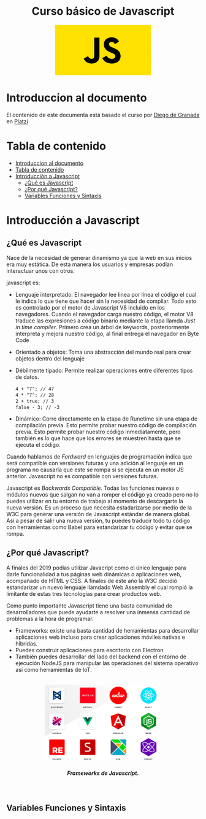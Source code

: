 <div align="center">
  <h1>Curso básico de Javascript</h1>
</div>

<div align="center"> 
  <img src="readme_img/javascript.png" width="250">
</div>

# Introduccion al documento

El contenido de este documenta está basado el curso por  [Diego de Granada](https://github.com/degranda) en  [Platzi](https://platzi.com/clases/basico-javascript/)

# Tabla de contenido
- [Introduccion al documento](#introduccion-al-documento)
- [Tabla de contenido](#tabla-de-contenido)
- [Introducción a Javascript](#introducción-a-javascript)
  - [¿Qué es Javascript](#qué-es-javascript)
  - [¿Por qué Javascript?](#por-qué-javascript)
  - [Variables Funciones y Sintaxis](#variables-funciones-y-sintaxis)


# Introducción a Javascript
## ¿Qué es Javascript
Nace de la necesidad de generar dinamismo ya que la web en sus inicios era muy estática. De esta manera los usuarios y empresas podían interactuar unos con otros.

javascript es: 

- Lenguaje interpretado: El navegador lee linea por linea el código el cual le indica lo que tiene que hacer sin la necesidad de compilar. Todo esto es controlado por el motor de Javascript V8 incluido en los navegadores.
Cuando el navegador carga nuestro código, el motor V8 traduce las expresiones a código binario mediante la etapa llamda *Just in time compiler*. Primero crea un árbol de keywords, posteriormente interpreta y mejora nuestro código, al final entrega el navegador en Byte Code 

- Orientado a objetos: Toma una abstracción del mundo real para crear objetos dentro del lenguaje
- Débilmente tipado: Permite realizar operaciones entre diferentes tipos de datos.
  ```
  4 + "7"; // 47
  4 * "7"; // 28
  2 + true; // 3
  false - 3; // -3
  ```
- Dinámico: Corre directamente en la etapa de Runetime sin una etapa de compilación previa. Esto permite probar nuestro código de compilación previa. Esto permite probar nuestro código inmediatamente, pero también es lo que hace que los errores se muestren hasta que se ejecuta el código.

Cuando hablamos de *Fordward* en lenguajes de programación indica que será compatible con versiones futuras y una adición al lenguaje en un programa no causaría que este se rompa si se ejecuta en un motor JS anterior. Javascript no es compatible con versiones futuras.

Javascript es *Backwards Compatible*. Todas las funciones nuevas o módulos nuevos que salgan no van a romper el código ya creado pero no lo puedes utilizar en tu entorno de trabajo al momento de descargarte la nueva versión. Es un proceso que necesita estadarizarse por medio de la W3C para generar una versión de Javascript estándar de manera global. Así a pesar de salir una nueva versión, tu puedes traducir todo tu código con herramientas como Babel para estandarizar tu código y evitar que se rompa.



## ¿Por qué Javascript?
A finales del 2019 podías utilizar Javacript como el único lenguaje para darle funcionalidad a tus páginas web dinámicas o aplicaciones web, acompañado de HTML y CSS. A finales de este año la W3C decidió estandarizar un nuevo lenguaje llamdado Web Assembly el cual rompió la limitante de estas tres tecnologías para crear productos web.

Como punto importante Javascript tiene una basta comunidad de desarrolladores que puede ayudarte a resolver una inmensa cantidad de problemas a la hora de programar.

- Frameworks: existe una basta cantidad de herramientas para desarrollar aplicaciones web incluso para crear aplicaciones móviles nativas e híbridas.
- Puedes construir aplicaciones para escritorio con Electron
- También puedes desarrollar del lado del backend con el entorno de ejecución NodeJS para manipular las operaciones del sistema operativo así como herramientas de IoT.
<br>
<div align="center"> 
  <img src="readme_img/javascript-frameworks.png" height="200">
  <h5>Frameworks de Javascript.</h5>
</div>
<br>

## Variables Funciones y Sintaxis
